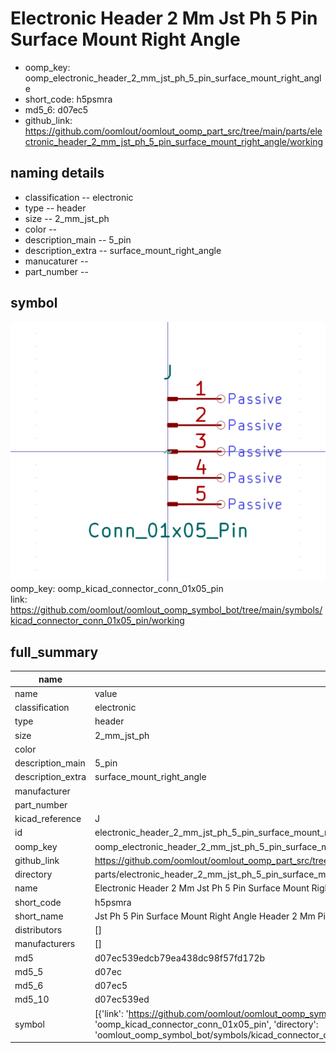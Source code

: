 # Electronic Header 2 Mm Jst Ph 5 Pin Surface Mount Right Angle

  
* oomp_key: oomp_electronic_header_2_mm_jst_ph_5_pin_surface_mount_right_angle 
* short_code: h5psmra
* md5_6: d07ec5  
* github_link: https://github.com/oomlout/oomlout_oomp_part_src/tree/main/parts/electronic_header_2_mm_jst_ph_5_pin_surface_mount_right_angle/working  
## naming details
* classification -- electronic
* type -- header
* size -- 2_mm_jst_ph
* color -- 
* description_main -- 5_pin
* description_extra -- surface_mount_right_angle
* manucaturer -- 
* part_number -- 



## symbol

![](symbol/0/working/working_600.png)  
oomp_key: oomp_kicad_connector_conn_01x05_pin  
link: https://github.com/oomlout/oomlout_oomp_symbol_bot/tree/main/symbols/kicad_connector_conn_01x05_pin/working  


## full_summary
| name | value | 
| --- | --- | 
| name | value | 
| classification | electronic | 
| type | header | 
| size | 2_mm_jst_ph | 
| color |  | 
| description_main | 5_pin | 
| description_extra | surface_mount_right_angle | 
| manufacturer |  | 
| part_number |  | 
| kicad_reference | J | 
| id | electronic_header_2_mm_jst_ph_5_pin_surface_mount_right_angle | 
| oomp_key | oomp_electronic_header_2_mm_jst_ph_5_pin_surface_mount_right_angle | 
| github_link | https://github.com/oomlout/oomlout_oomp_part_src/tree/main/parts/electronic_header_2_mm_jst_ph_5_pin_surface_mount_right_angle/working | 
| directory | parts/electronic_header_2_mm_jst_ph_5_pin_surface_mount_right_angle | 
| name | Electronic Header 2 Mm Jst Ph 5 Pin Surface Mount Right Angle | 
| short_code | h5psmra | 
| short_name | Jst Ph 5 Pin Surface Mount Right Angle Header 2 Mm Pitch | 
| distributors | [] | 
| manufacturers | [] | 
| md5 | d07ec539edcb79ea438dc98f57fd172b | 
| md5_5 | d07ec | 
| md5_6 | d07ec5 | 
| md5_10 | d07ec539ed | 
| symbol | [{'link': 'https://github.com/oomlout/oomlout_oomp_symbol_bot/tree/main/symbols/kicad_connector_conn_01x05_pin', 'oomp_key': 'oomp_kicad_connector_conn_01x05_pin', 'directory': 'oomlout_oomp_symbol_bot/symbols/kicad_connector_conn_01x05_pin//working/working.kicad_sym'}] | 
